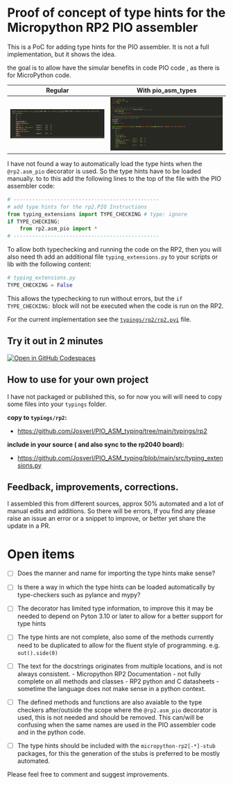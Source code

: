 # Proof of concept of type hints for the Micropython RP2 PIO assembler 

This is a PoC for adding type hints for the PIO assembler. It is not a full implementation, but it shows the idea.

the goal is to allow have the simular benefits in code PIO code , as there is for MicroPython code.

| Regular | With pio_asm_types |
| -------- | -------- |
| ![before](before.png) | ![after](pio_asm_typing.gif) |


I have not found a way to automatically load the type hints when the `@rp2.asm_pio` decorator is used. So the type hints have to be loaded manually.
to to this add the following lines to the top of the file with the PIO assembler code:

```python
# -----------------------------------------------
# add type hints for the rp2.PIO Instructions
from typing_extensions import TYPE_CHECKING # type: ignore
if TYPE_CHECKING:
    from rp2.asm_pio import *
# -----------------------------------------------
```

To allow both typechecking and running the code on the RP2, then you will also need th add an additional file `typing_extensions.py` to your scripts  or lib with the following content:

```python
# typing_extensions.py
TYPE_CHECKING = False
```

This allows the typechecking to run without errors, but the `if TYPE_CHECKING:` block will not be executed when the code is run on the RP2.

For the current implementation see the [`typings/rp2/rp2.pyi`](typings/rp2/rp2.pyi) file. 

## Try it out in 2 minutes

[![Open in GitHub Codespaces](https://github.com/codespaces/badge.svg)](https://codespaces.new/Josverl/PIO_ASM_typing?quickstart=1)


## How to use for your own project
I have not packaged or published this, so for now you will will need to copy some files into your `typings` folder.

**copy to  `typings/rp2`:**
-  https://github.com/Josverl/PIO_ASM_typing/tree/main/typings/rp2

**include in your source ( and also sync to the rp2040 board):**
- https://github.com/Josverl/PIO_ASM_typing/blob/main/src/typing_extensions.py

## Feedback, improvements, corrections.

I assembled this from different sources, approx 50% automated and a lot of manual edits and additions.
So there will be errors, If you find any please raise an issue an error or a snippet to improve, or better yet share the update in a PR.

# Open items 

 - [ ] Does the manner and name for importing the type hints make sense?

 - [ ] Is there a way in which the type hints can be loaded automatically by type-checkers such as pylance and mypy?
 - [ ] The decorator has limited type information, to improve this it may be needed to depend on Pyton 3.10 or later to allow for a better support for type hints
 - [ ] The type hints are not complete, also some of the methods currently need to be duplicated to allow for the fluent style of programming. e.g. `out().side(0)`
 - [ ] The text for the docstrings originates from multiple locations, and is not always consistent.
        - Micropython RP2 Documentation - not fully complete on all methods and classes
        - RP2 python and C datasheets - sometime the language does not make sense in a python context.
- [ ] The defined methods and functions are also avaiable to the type checkers after/outside the scope where the `@rp2.asm_pio` decorator is used, this is not needed and should be removed.
This can/will be confusing when the same names are used in the PIO assembler code and in the python code.

 - [ ] The type hints should be included with the `micropython-rp2[-*]-stub` packages, for this the generation of the stubs is preferred to be mostly automated.

Please feel free to comment and suggest improvements.
